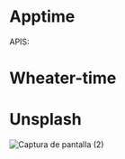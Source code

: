 # Apptime

APIS:

# Wheater-time 
# Unsplash 

![Captura de pantalla (2)](https://user-images.githubusercontent.com/84880348/165135331-3c21120a-598b-4d0b-9bfd-f3949ba997f3.png)
